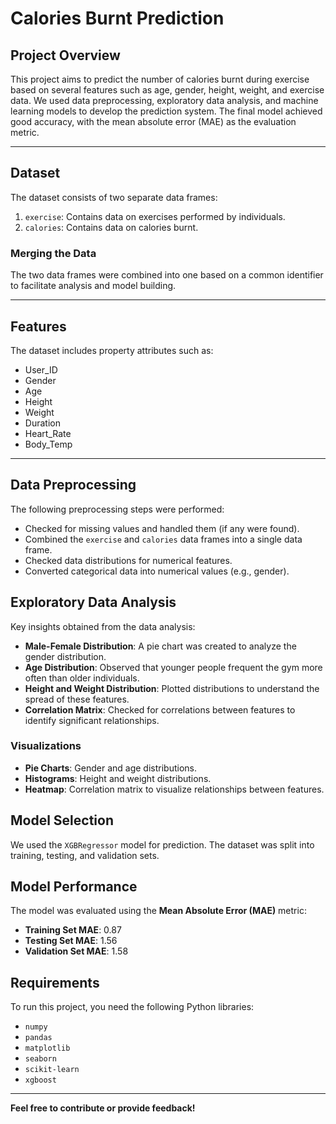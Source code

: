 # Calories Burnt Prediction

## Project Overview
This project aims to predict the number of calories burnt during exercise based on several features such as age, gender, height, weight, and exercise data. We used data preprocessing, exploratory data analysis, and machine learning models to develop the prediction system. The final model achieved good accuracy, with the mean absolute error (MAE) as the evaluation metric.

---

## Dataset
The dataset consists of two separate data frames:
1. `exercise`: Contains data on exercises performed by individuals.
2. `calories`: Contains data on calories burnt.

### Merging the Data
The two data frames were combined into one based on a common identifier to facilitate analysis and model building.

---
## Features  
The dataset includes property attributes such as:  

- User_ID	
- Gender 
- Age 
- Height 
- Weight 
- Duration 
- Heart_Rate 
- Body_Temp 

---

## Data Preprocessing
The following preprocessing steps were performed:
- Checked for missing values and handled them (if any were found).
- Combined the `exercise` and `calories` data frames into a single data frame.
- Checked data distributions for numerical features.
- Converted categorical data into numerical values (e.g., gender).

## Exploratory Data Analysis
Key insights obtained from the data analysis:
- **Male-Female Distribution**: A pie chart was created to analyze the gender distribution.
- **Age Distribution**: Observed that younger people frequent the gym more often than older individuals.
- **Height and Weight Distribution**: Plotted distributions to understand the spread of these features.
- **Correlation Matrix**: Checked for correlations between features to identify significant relationships.

### Visualizations
- **Pie Charts**: Gender and age distributions.
- **Histograms**: Height and weight distributions.
- **Heatmap**: Correlation matrix to visualize relationships between features.

## Model Selection
We used the `XGBRegressor` model for prediction. The dataset was split into training, testing, and validation sets.

## Model Performance
The model was evaluated using the **Mean Absolute Error (MAE)** metric:
- **Training Set MAE**: 0.87
- **Testing Set MAE**: 1.56
- **Validation Set MAE**: 1.58

## Requirements
To run this project, you need the following Python libraries:
- `numpy`
- `pandas`
- `matplotlib`
- `seaborn`
- `scikit-learn`
- `xgboost`

---

**Feel free to contribute or provide feedback!**

